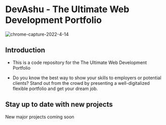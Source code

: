 # DevAshu - The Ultimate Web Development Portfolio 
![chrome-capture-2022-4-14](https://user-images.githubusercontent.com/75971776/168439734-d3088dbd-081b-4494-8c75-a2a3407e356d.png)


## Introduction
- This is a code repository for the  The Ultimate Web Development Portfolio

- Do you know the best way to show your skills to employers or potential clients? Stand out from the crowd by presenting a well-digitalized flexible portfolio and get your dream job.

## Stay up to date with new projects
New major projects coming soon
